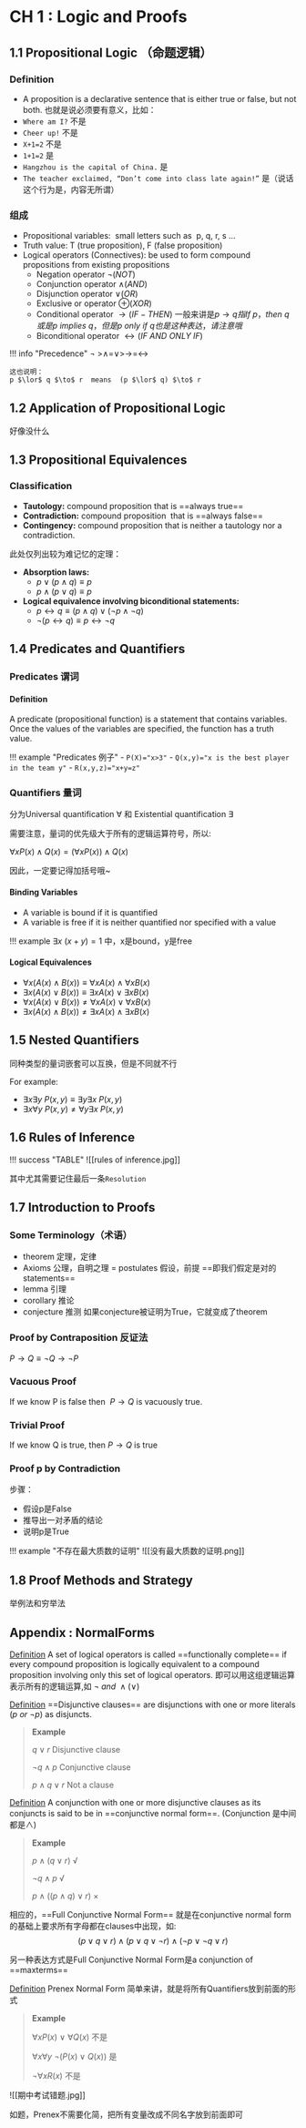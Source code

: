 # CH 1 : Logic and Proofs
## 1.1 Propositional Logic （命题逻辑）

### Definition
- A proposition is a declarative sentence that is either true or false, but not both.
也就是说必须要有意义，比如：
- `Where am I?`  不是
- `Cheer up!` 不是
- `X+1=2` 不是
- `1+1=2` 是
- `Hangzhou is the capital of China.` 是
- `The teacher exclaimed, “Don’t come into class late again!”` 是（说话这个行为是，内容无所谓）
### 组成
- Propositional variables:  small letters such as  p, q, r, s …
- Truth value: T (true proposition), F (false proposition)
- Logical operators (Connectives): be used to form compound propositions from existing propositions
	- Negation operator  $\neg(NOT)$
	- Conjunction operator  $\land(AND)$
	- Disjunction operator  $\lor(OR)$
	- Exclusive or operator  $\oplus(XOR)$
	- Conditional operator  $\to(IF-THEN)$ 一般来讲是$p\to q 指If\ p，then\ q或是p\ implies\ q，但是p\ only\ if\ q也是这种表达，请注意哦$
	- Biconditional operator  $\leftrightarrow(IF\ AND\ ONLY\ IF)$

!!! info "Precedence"
	$\neg$ >$\land$=$\lor$>$\to$=$\leftrightarrow$
	
	这也说明：
	p $\lor$ q $\to$ r  means  (p $\lor$ q) $\to$ r

## 1.2 Application of Propositional Logic

好像没什么

## 1.3 Propositional Equivalences

### Classification

- **Tautology:** compound proposition that is ==always true==
- **Contradiction:** compound proposition  that is ==always false==
- **Contingency:** compound proposition that is neither a tautology nor a contradiction.

此处仅列出较为难记忆的定理：

- **Absorption laws:**
	- $p\lor (p\land q)\equiv p$
	- $p\land (p\lor q)\equiv p$
- **Logical equivalence involving biconditional statements:**
	- $p\leftrightarrow q\equiv (p\land q)\lor(\neg p\land \neg q)$
	- $\neg(p\leftrightarrow q)\equiv p\leftrightarrow \neg q$

## 1.4 Predicates and Quantifiers
### Predicates 谓词
#### Definition
A predicate (propositional function) is a statement that contains variables. Once the values of the variables are specified, the function has a truth value.

!!! example "Predicates 例子"
	- `P(X)="x>3"`
	- `Q(x,y)="x is the best player in the team y"`
	- `R(x,y,z)="x+y=z"`

### Quantifiers 量词
分为Universal quantification $\forall$ 和 Existential quantification $\exists$

需要注意，量词的优先级大于所有的逻辑运算符号，所以:

$\forall x P(x)\land Q(x) = (\forall x P(x))\land Q(x)$

因此，一定要记得加括号哦~

#### Binding Variables 

- A variable is bound if it is quantified 
- A variable is free if it is neither quantified nor specified with a value

!!! example
	$\exists x\ (x+y)=1$ 中，x是bound，y是free

#### Logical Equivalences

- $\forall x(A(x)\land B(x))\equiv \forall x A(x) \land \forall x B(x)$
- $\exists x(A(x)\lor B(x))\equiv \exists x A(x) \lor \exists x B(x)$
- $\forall x(A(x)\lor B(x))\ne \forall x A(x) \lor \forall x B(x)$
- $\exists x(A(x)\land B(x))\ne \exists x A(x) \land \exists x B(x)$

## 1.5 Nested Quantifiers

同种类型的量词嵌套可以互换，但是不同就不行

For example:

- $\exists x\exists y\ P(x,y)\equiv \exists y\exists x\ P(x,y)$
- $\exists x\forall y\ P(x,y) \ne \forall y\exists x\ P(x,y)$

## 1.6 Rules of Inference

!!! success "TABLE"
	 ![[rules of inference.jpg]]


其中尤其需要记住最后一条`Resolution`

## 1.7 Introduction to Proofs
### Some Terminology（术语）

- theorem 定理，定律
- Axioms 公理，自明之理 = postulates 假设，前提     ==即我们假定是对的statements==
- lemma 引理
- corollary 推论
- conjecture 推测 如果conjecture被证明为True，它就变成了theorem

### Proof by Contraposition 反证法

$P\to Q \equiv \neg Q\to \neg P$

### Vacuous Proof
If we know P is false then  $P\to Q$ is vacuously true.

### Trivial Proof
If we know Q is true, then $P\to Q$ is true

### Proof p by Contradiction
步骤：

- 假设p是False
- 推导出一对矛盾的结论
- 说明p是True


!!! example "不存在最大质数的证明"
	![[没有最大质数的证明.png]]


## 1.8 Proof Methods and Strategy

举例法和穷举法

## Appendix : NormalForms

[Definition](#) A set of logical operators is called ==functionally complete== if every compound proposition is logically equivalent to a compound proposition involving only this set of logical operators. 即可以用这组逻辑运算表示所有的逻辑运算,如 $\neg \ and\ \land(\lor)$

[Definition](#) ==Disjunctive clauses== are disjunctions with one or more literals ($p\ or\ \neg p$) as disjuncts.

> **Example**
> 
> $q\lor r$ Disjunctive clause
> 
> $\neg q\land p$ Conjunctive clause
> 
> $p\land q\lor r$ Not a clause


[Definition](#) A conjunction with one or more disjunctive clauses as its conjuncts is said to be in ==conjunctive normal form==. (Conjunction 是中间都是$\land$)

> **Example**
> 
> $p\land (q\lor r)$ √
> 
> $\neg q\land p$ √
> 
> $p\land ((p\land q)\lor r)$ ×


相应的，==Full Conjunctive Normal Form== 就是在conjunctive normal form的基础上要求所有字母都在clauses中出现，如:
$$
(p\lor q\lor r)\land(p\lor q\lor \neg r)\land(\neg p\lor \neg q\lor r)
$$


另一种表达方式是Full Conjunctive Normal Form是a conjunction of ==maxterms==

[Definition](#) Prenex Normal Form 简单来讲，就是将所有Quantifiers放到前面的形式

> **Example**
> 
> $\forall xP(x)\ \lor \ \forall Q(x)$  不是
> 
> $\forall x\forall y \ \neg(P(x)\lor Q(x))$  是
> 
> $\neg \forall xR(x)$ 不是

![[期中考试错题.jpg]]

如题，Prenex不需要化简，把所有变量改成不同名字放到前面即可

